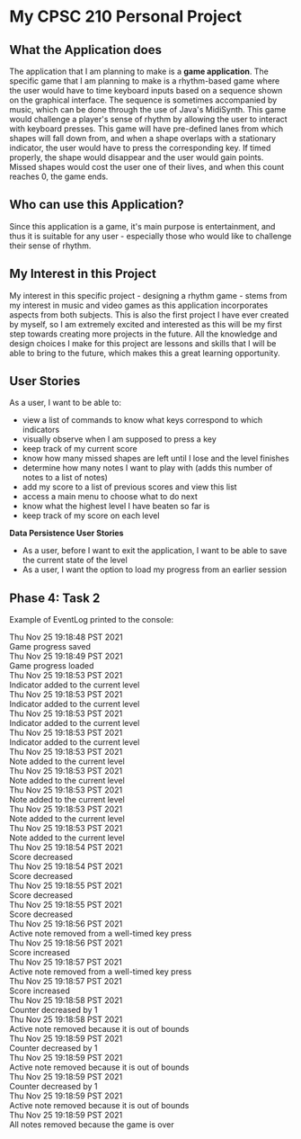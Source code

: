 # My CPSC 210 Personal Project

## What the Application does
The application that I am planning to make is a **game application**. The specific game that I am planning to make is a 
rhythm-based game where the user would have to time keyboard inputs based on a sequence shown on the 
graphical interface. The sequence is sometimes accompanied by music, which can be done through 
the use of Java's MidiSynth. This game would challenge a player's sense of rhythm by allowing the 
user to interact with keyboard presses. This game will have pre-defined lanes from which shapes
will fall down from, and when a shape overlaps with a stationary indicator, the user would have to
press the corresponding key. If timed properly, the shape would disappear and the user would gain points.
Missed shapes would cost the user one of their lives, and when this count reaches 0, the game ends.

## Who can use this Application?
Since this application is a game, it's main purpose is entertainment, and thus it is suitable for any
user - especially those who would like to challenge their sense of rhythm.

## My Interest in this Project
My interest in this specific project -
designing a rhythm game - stems from my interest in music and video games as this application incorporates
aspects from both subjects. This is also the first project I have ever created by myself, so I am extremely excited and 
interested as this will be my first step towards creating more projects in the future. All the knowledge and design
choices I make for this project are lessons and skills that I will be able to bring to the future, which
makes this a great learning opportunity.

## User Stories
As a user, I want to be able to:
- view a list of commands to know what keys correspond to which indicators
- visually observe when I am supposed to press a key
- keep track of my current score
- know how many missed shapes are left until I lose and the level finishes
- determine how many notes I want to play with (adds this number of notes to a list of notes)
- add my score to a list of previous scores and view this list
- access a main menu to choose what to do next
- know what the highest level I have beaten so far is
- keep track of my score on each level

**Data Persistence User Stories**
- As a user, before I want to exit the application, I want to be able to save the current state of the level
- As a user, I want the option to load my progress from an earlier session

## Phase 4: Task 2
Example of EventLog printed to the console:

Thu Nov 25 19:18:48 PST 2021\
Game progress saved\
Thu Nov 25 19:18:49 PST 2021\
Game progress loaded\
Thu Nov 25 19:18:53 PST 2021\
Indicator added to the current level\
Thu Nov 25 19:18:53 PST 2021\
Indicator added to the current level\
Thu Nov 25 19:18:53 PST 2021\
Indicator added to the current level\
Thu Nov 25 19:18:53 PST 2021\
Indicator added to the current level\
Thu Nov 25 19:18:53 PST 2021\
Note added to the current level\
Thu Nov 25 19:18:53 PST 2021\
Note added to the current level\
Thu Nov 25 19:18:53 PST 2021\
Note added to the current level\
Thu Nov 25 19:18:53 PST 2021\
Note added to the current level\
Thu Nov 25 19:18:53 PST 2021\
Note added to the current level\
Thu Nov 25 19:18:54 PST 2021\
Score decreased\
Thu Nov 25 19:18:54 PST 2021\
Score decreased\
Thu Nov 25 19:18:55 PST 2021\
Score decreased\
Thu Nov 25 19:18:55 PST 2021\
Score decreased\
Thu Nov 25 19:18:56 PST 2021\
Active note removed from a well-timed key press\
Thu Nov 25 19:18:56 PST 2021\
Score increased\
Thu Nov 25 19:18:57 PST 2021\
Active note removed from a well-timed key press\
Thu Nov 25 19:18:57 PST 2021\
Score increased\
Thu Nov 25 19:18:58 PST 2021\
Counter decreased by 1\
Thu Nov 25 19:18:58 PST 2021\
Active note removed because it is out of bounds\
Thu Nov 25 19:18:59 PST 2021\
Counter decreased by 1\
Thu Nov 25 19:18:59 PST 2021\
Active note removed because it is out of bounds\
Thu Nov 25 19:18:59 PST 2021\
Counter decreased by 1\
Thu Nov 25 19:18:59 PST 2021\
Active note removed because it is out of bounds\
Thu Nov 25 19:18:59 PST 2021\
All notes removed because the game is over






